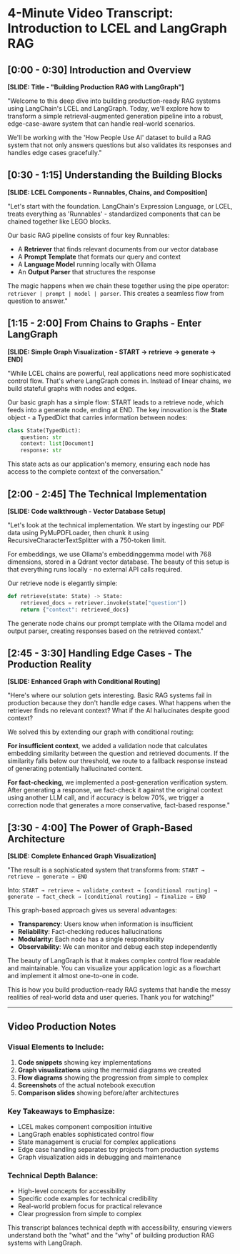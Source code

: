 # 4-Minute Video Transcript: Introduction to LCEL and LangGraph RAG

## [0:00 - 0:30] Introduction and Overview

**[SLIDE: Title - "Building Production RAG with LangGraph"]**

"Welcome to this deep dive into building production-ready RAG systems using LangChain's LCEL and LangGraph. Today, we'll explore how to transform a simple retrieval-augmented generation pipeline into a robust, edge-case-aware system that can handle real-world scenarios.

We'll be working with the 'How People Use AI' dataset to build a RAG system that not only answers questions but also validates its responses and handles edge cases gracefully."

## [0:30 - 1:15] Understanding the Building Blocks

**[SLIDE: LCEL Components - Runnables, Chains, and Composition]**

"Let's start with the foundation. LangChain's Expression Language, or LCEL, treats everything as 'Runnables' - standardized components that can be chained together like LEGO blocks. 

Our basic RAG pipeline consists of four key Runnables:
- A **Retriever** that finds relevant documents from our vector database
- A **Prompt Template** that formats our query and context
- A **Language Model** running locally with Ollama
- An **Output Parser** that structures the response

The magic happens when we chain these together using the pipe operator: `retriever | prompt | model | parser`. This creates a seamless flow from question to answer."

## [1:15 - 2:00] From Chains to Graphs - Enter LangGraph

**[SLIDE: Simple Graph Visualization - START → retrieve → generate → END]**

"While LCEL chains are powerful, real applications need more sophisticated control flow. That's where LangGraph comes in. Instead of linear chains, we build stateful graphs with nodes and edges.

Our basic graph has a simple flow: START leads to a retrieve node, which feeds into a generate node, ending at END. The key innovation is the **State** object - a TypedDict that carries information between nodes:

```python
class State(TypedDict):
    question: str
    context: list[Document]
    response: str
```

This state acts as our application's memory, ensuring each node has access to the complete context of the conversation."

## [2:00 - 2:45] The Technical Implementation

**[SLIDE: Code walkthrough - Vector Database Setup]**

"Let's look at the technical implementation. We start by ingesting our PDF data using PyMuPDFLoader, then chunk it using RecursiveCharacterTextSplitter with a 750-token limit.

For embeddings, we use Ollama's embeddinggemma model with 768 dimensions, stored in a Qdrant vector database. The beauty of this setup is that everything runs locally - no external API calls required.

Our retrieve node is elegantly simple:
```python
def retrieve(state: State) -> State:
    retrieved_docs = retriever.invoke(state["question"])
    return {"context": retrieved_docs}
```

The generate node chains our prompt template with the Ollama model and output parser, creating responses based on the retrieved context."

## [2:45 - 3:30] Handling Edge Cases - The Production Reality

**[SLIDE: Enhanced Graph with Conditional Routing]**

"Here's where our solution gets interesting. Basic RAG systems fail in production because they don't handle edge cases. What happens when the retriever finds no relevant context? What if the AI hallucinates despite good context?

We solved this by extending our graph with conditional routing:

**For insufficient context**, we added a validation node that calculates embedding similarity between the question and retrieved documents. If the similarity falls below our threshold, we route to a fallback response instead of generating potentially hallucinated content.

**For fact-checking**, we implemented a post-generation verification system. After generating a response, we fact-check it against the original context using another LLM call, and if accuracy is below 70%, we trigger a correction node that generates a more conservative, fact-based response."

## [3:30 - 4:00] The Power of Graph-Based Architecture

**[SLIDE: Complete Enhanced Graph Visualization]**

"The result is a sophisticated system that transforms from:
`START → retrieve → generate → END`

Into:
`START → retrieve → validate_context → [conditional routing] → generate → fact_check → [conditional routing] → finalize → END`

This graph-based approach gives us several advantages:
- **Transparency**: Users know when information is insufficient
- **Reliability**: Fact-checking reduces hallucinations
- **Modularity**: Each node has a single responsibility
- **Observability**: We can monitor and debug each step independently

The beauty of LangGraph is that it makes complex control flow readable and maintainable. You can visualize your application logic as a flowchart and implement it almost one-to-one in code.

This is how you build production-ready RAG systems that handle the messy realities of real-world data and user queries. Thank you for watching!"

---

## Video Production Notes

### Visual Elements to Include:
1. **Code snippets** showing key implementations
2. **Graph visualizations** using the mermaid diagrams we created
3. **Flow diagrams** showing the progression from simple to complex
4. **Screenshots** of the actual notebook execution
5. **Comparison slides** showing before/after architectures

### Key Takeaways to Emphasize:
- LCEL makes component composition intuitive
- LangGraph enables sophisticated control flow
- State management is crucial for complex applications
- Edge case handling separates toy projects from production systems
- Graph visualization aids in debugging and maintenance

### Technical Depth Balance:
- High-level concepts for accessibility
- Specific code examples for technical credibility
- Real-world problem focus for practical relevance
- Clear progression from simple to complex

This transcript balances technical depth with accessibility, ensuring viewers understand both the "what" and the "why" of building production RAG systems with LangGraph.
